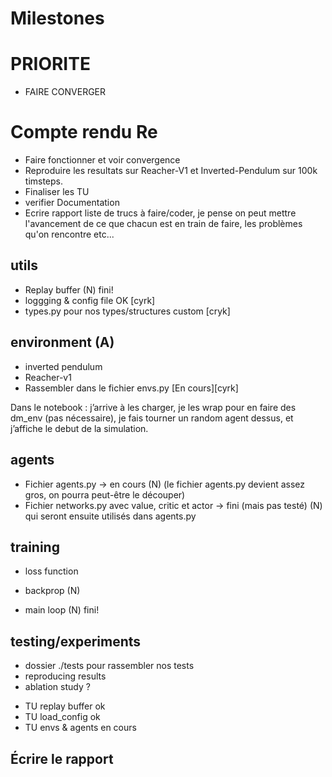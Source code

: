 # Milestones
# PRIORITE 
- FAIRE CONVERGER 
# Compte rendu Re
- Faire fonctionner et voir convergence 
- Reproduire les resultats sur Reacher-V1 et Inverted-Pendulum sur 100k timsteps.
- Finaliser les TU 
- verifier Documentation 
- Ecrire rapport 
liste de trucs à faire/coder, je pense on peut mettre l'avancement de ce que chacun est en train de faire, les problèmes qu'on rencontre etc...

## utils
- Replay buffer (N) fini!
- loggging & config file OK [cyrk] 
- types.py pour nos types/structures custom [cryk]
## environment (A)
* inverted pendulum
* Reacher-v1
* Rassembler dans le fichier envs.py [En cours][cyrk]

Dans le notebook : j’arrive à les charger, je les wrap pour en faire des dm_env (pas nécessaire), je fais tourner un random agent dessus, et j’affiche le debut de la simulation.

## agents
* Fichier agents.py -> en cours (N) (le fichier agents.py devient assez gros, on pourra peut-être le découper)
* Fichier networks.py avec value, critic et actor -> fini (mais pas testé) (N) qui seront ensuite utilisés dans agents.py

## training

* loss function 

* backprop (N)

* main loop (N) fini!

## testing/experiments

* dossier ./tests pour rassembler nos tests 
* reproducing results
* ablation study ?

- TU replay buffer ok 
- TU load_config ok 
- TU envs & agents en cours 

## Écrire le rapport
